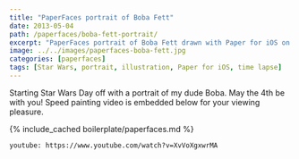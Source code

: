 ```yaml
---
title: "PaperFaces portrait of Boba Fett"
date: 2013-05-04
path: /paperfaces/boba-fett-portrait/
excerpt: "PaperFaces portrait of Boba Fett drawn with Paper for iOS on an iPad."
image: ../../images/paperfaces-boba-fett.jpg
categories: [paperfaces]
tags: [Star Wars, portrait, illustration, Paper for iOS, time lapse]
---
```


Starting Star Wars Day off with a portrait of my dude Boba. May the 4th be with you! Speed painting video is embedded below for your viewing pleasure.

{% include_cached boilerplate/paperfaces.md %}

`youtube: https://www.youtube.com/watch?v=XvVoXgxwrMA`
